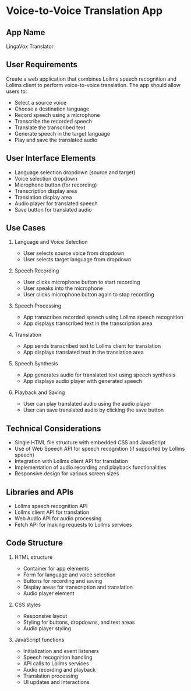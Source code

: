 # Voice-to-Voice Translation App

## App Name
LingaVox Translator

## User Requirements
Create a web application that combines Lollms speech recognition and Lollms client to perform voice-to-voice translation. The app should allow users to:
- Select a source voice
- Choose a destination language
- Record speech using a microphone
- Transcribe the recorded speech
- Translate the transcribed text
- Generate speech in the target language
- Play and save the translated audio

## User Interface Elements
- Language selection dropdown (source and target)
- Voice selection dropdown
- Microphone button (for recording)
- Transcription display area
- Translation display area
- Audio player for translated speech
- Save button for translated audio

## Use Cases
1. Language and Voice Selection
   - User selects source voice from dropdown
   - User selects target language from dropdown

2. Speech Recording
   - User clicks microphone button to start recording
   - User speaks into the microphone
   - User clicks microphone button again to stop recording

3. Speech Processing
   - App transcribes recorded speech using Lollms speech recognition
   - App displays transcribed text in the transcription area

4. Translation
   - App sends transcribed text to Lollms client for translation
   - App displays translated text in the translation area

5. Speech Synthesis
   - App generates audio for translated text using speech synthesis
   - App displays audio player with generated speech

6. Playback and Saving
   - User can play translated audio using the audio player
   - User can save translated audio by clicking the save button

## Technical Considerations
- Single HTML file structure with embedded CSS and JavaScript
- Use of Web Speech API for speech recognition (if supported by Lollms speech)
- Integration with Lollms client API for translation
- Implementation of audio recording and playback functionalities
- Responsive design for various screen sizes

## Libraries and APIs
- Lollms speech recognition API
- Lollms client API for translation
- Web Audio API for audio processing
- Fetch API for making requests to Lollms services

## Code Structure
1. HTML structure
   - Container for app elements
   - Form for language and voice selection
   - Buttons for recording and saving
   - Display areas for transcription and translation
   - Audio player element

2. CSS styles
   - Responsive layout
   - Styling for buttons, dropdowns, and text areas
   - Audio player styling

3. JavaScript functions
   - Initialization and event listeners
   - Speech recognition handling
   - API calls to Lollms services
   - Audio recording and playback
   - Translation processing
   - UI updates and interactions